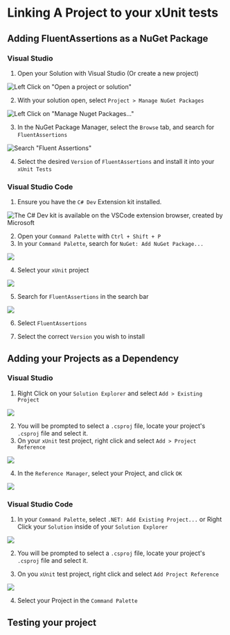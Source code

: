 # Linking A Project to your xUnit tests

## Adding FluentAssertions as a NuGet Package

### Visual Studio

1. Open your Solution with Visual Studio (Or create a new project)
   
 ![Left Click on "Open a project or solution"](./images/open-solution.png)

2. With your solution open, select `Project > Manage NuGet Packages`
   
![Left Click on "Manage Nuget Packages..."](./images/manage-packages.png)

3. In the NuGet Package Manager, select the `Browse` tab, and search for `FluentAssertions`
   
![Search "Fluent Assertions"](./images/fluent-assertions.png)

4. Select the desired `Version` of `FluentAssertions` and install it into your `xUnit Tests`

### Visual Studio Code

1. Ensure you have the `C# Dev` Extension kit installed.

![The C# Dev kit is available on the VSCode extension browser, created by Microsoft](./images/cskit.png)

2. Open your `Command Palette` with `Ctrl + Shift + P`
3. In your `Command Palette`, search for `NuGet: Add NuGet Package...`

![](./images/nuget-add-package.png)

4. Select your `xUnit` project

![](./images/select-project.png)

5. Search for `FluentAssertions` in the search bar

![](./images/search-fa.png)

6. Select `FluentAssertions`

7. Select the correct `Version` you wish to install

## Adding your Projects as a Dependency

### Visual Studio

1. Right Click on your `Solution Explorer` and select `Add > Existing Project` 

![](./images/add-project-vs.png)

2. You will be prompted to select a `.csproj` file, locate your project's `.csproj` file and select it.
3. On your `xUnit` test project, right click and select `Add > Project Reference`

![](./images/add-reference-vs.png)

4. In the `Reference Manager`, select your Project, and click `OK`

![](./images/reference-manager-vs.png)

### Visual Studio Code
1. In your `Command Palette`, select `.NET: Add Existing Project...` or Right Click your `Solution` inside of your `Solution Explorer`

![](./images/add-project-vsc.png)

2. You will be prompted to select a `.csproj` file, locate your project's `.csproj` file and select it.

3. On you `xUnit` test project, right click and select `Add Project Reference`

![](./images/add-reference-vsc.png)

4. Select your Project in the `Command Palette`

## Testing your project
